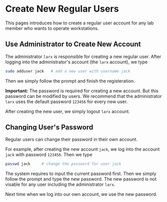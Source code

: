 # Create  New Regular Users

This pages introduces how to create a regular user account for any lab member who wants to operate workstations.



## Use Administrator to Create New Account

The administrator `larx` is responsible for creating a new regular user. After logging into the administrator's account (the `larx` account), we type

```bash
sudo adduser jack 	# add a new user with username jack
```

Then we simply follow the prompt and finish the registeration. 

**Important:** The password is required for creating a new account. But this password can be modified by users. We recommend that the administrator `larx` uses the default password `123456` for every new user. 

After creating the new user, we simply logout `larx` account.



## Changing User's Password

Regular users can change their password in their own account. 

For example, after creating the new account `jack`, we log into the account `jack` with password `123456`. Then we type

```bash
passwd jack 	# change the password for user jack
```

The system requires to input the current password first. Then we simply follow the prompt and type the new password. The new password is not visable for any user including the administrator `larx`. 

Next time when we log into our own account, we use the new password.